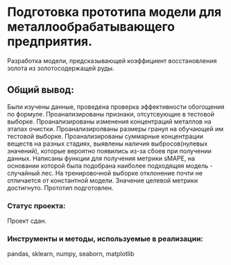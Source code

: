 # Подготовка прототипа модели для металлообрабатывающего предприятия.

Разработка модели, предсказывающей коэффициент восстановления золота из золотосодержащей руды.

## Общий вывод:

Были изучены данные, проведена проверка эффективности обогощения по формуле. Проанализированы признаки, отсутсвующие в тестовой выборке. Проанализированы изменения концентраций металлов на этапах очистки. Проанализиролваны размеры гранул на обучающей им тестовой выборке. Проанализированы суммарные концентрации веществ на разных стадиях, выявлены наличия выбросов(нулевых значений), которые вероятно появились из-за сбоев при получении данных. Написаны функции для получения метрики sMAPE, на основании которой была подобрана наиболее подходящяя модель - случайный лес. На тренировочной выборке отклонение почти не отличается от константной модели. Значение целевой метрики достигнуто. Прототип подготовлен.

### Статус проекта:

Проект сдан.

### Инструменты и методы, используемые в реализации:
pandas, sklearn, numpy, seaborn, matplotlib
